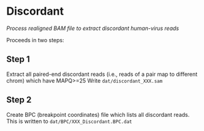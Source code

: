 # Discordant
*Process realigned BAM file to extract discordant human-virus reads*

Proceeds in two steps:

## Step 1

Extract all paired-end discordant reads (i.e., reads of a pair map to different chrom) which have MAPQ>=25
Write `dat/discordant_XXX.sam` 

## Step 2

Create BPC (breakpoint coordinates) file which lists all discordant reads.
This is written to `dat/BPC/XXX_Discordant.BPC.dat`

